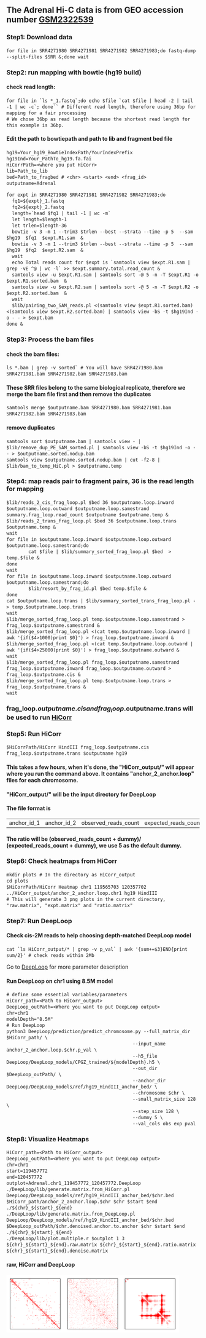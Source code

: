 ## The Adrenal Hi-C data is from GEO accession number [GSM2322539](https://www.ncbi.nlm.nih.gov/geo/query/acc.cgi?acc=GSM2322539)
### Step1: Download data 
```
for file in SRR4271980 SRR4271981 SRR4271982 SRR4271983;do fastq-dump --split-files $SRR &;done wait
```
### Step2: run mapping with bowtie (hg19 build)
#### check read length:
```
for file in `ls *_1.fastq`;do echo $file `cat $file | head -2 | tail -1 | wc -c`; done`` # Different read length, therefore using 36bp for mapping for a fair processing
# We chose 36bp as read length because the shortest read length for this example is 36bp.
```
#### Edit the path to bowtiepath and path to lib and fragment bed file
```
hg19=Your_hg19_BowtieIndexPath/YourIndexPrefix
hg19Ind=Your_PathTo_hg19.fa.fai
HiCorrPath=<where you put HiCorr>
lib=Path_to_lib
bed=Path_to_fragbed # <chr> <start> <end> <frag_id>
outputname=Adrenal
```
```
for expt in SRR4271980 SRR4271981 SRR4271982 SRR4271983;do
  fq1=${expt}_1.fastq
  fq2=${expt}_2.fastq
  length=`head $fq1 | tail -1 | wc -m`
  let length=$length-1
  let trlen=$length-36
  bowtie -v 3 -m 1 --trim3 $trlen --best --strata --time -p 5  --sam $hg19  $fq1  $expt.R1.sam  &
  bowtie -v 3 -m 1 --trim3 $trlen --best --strata --time -p 5  --sam $hg19  $fq2  $expt.R2.sam  &
  wait
  echo Total reads count for $expt is `samtools view $expt.R1.sam | grep -vE ^@ | wc -l` >> $expt.summary.total.read_count &
  samtools view -u $expt.R1.sam | samtools sort -@ 5 -n -T $expt.R1 -o $expt.R1.sorted.bam  &
  samtools view -u $expt.R2.sam | samtools sort -@ 5 -n -T $expt.R2 -o $expt.R2.sorted.bam  &
  wait
  $lib/pairing_two_SAM_reads.pl <(samtools view $expt.R1.sorted.bam) <(samtools view $expt.R2.sorted.bam) | samtools view -bS -t $hg19Ind -o - - > $expt.bam
done &
```
### Step3: Process the bam files
#### check the bam files:
```
ls *.bam | grep -v sorted` # You will have SRR4271980.bam SRR4271981.bam SRR4271982.bam SRR4271983.bam
```
#### These SRR files belong to the same biological replicate, therefore we merge the bam file first and then remove the duplicates
```
samtools merge $outputname.bam SRR4271980.bam SRR4271981.bam SRR4271982.bam SRR4271983.bam
```
#### remove duplicates
```
samtools sort $outputname.bam | samtools view - | $lib/remove_dup_PE_SAM_sorted.pl | samtools view -bS -t $hg19Ind -o - - > $outputname.sorted.nodup.bam
samtools view $outputname.sorted.nodup.bam | cut -f2-8 | $lib/bam_to_temp_HiC.pl > $outputname.temp
```
### Step4: map reads pair to fragment pairs, 36 is the read length for mapping
```
$lib/reads_2_cis_frag_loop.pl $bed 36 $outputname.loop.inward $outputname.loop.outward $outputname.loop.samestrand summary.frag_loop.read_count $outputname $outputname.temp &
$lib/reads_2_trans_frag_loop.pl $bed 36 $outputname.loop.trans $outputname.temp &
wait
for file in $outputname.loop.inward $outputname.loop.outward $outputname.loop.samestrand;do
        cat $file | $lib/summary_sorted_frag_loop.pl $bed  > temp.$file &
done
wait
for file in $outputname.loop.inward $outputname.loop.outward $outputname.loop.samestrand;do
        $lib/resort_by_frag_id.pl $bed temp.$file &
done
cat $outputname.loop.trans | $lib/summary_sorted_trans_frag_loop.pl - > temp.$outputname.loop.trans
wait
$lib/merge_sorted_frag_loop.pl temp.$outputname.loop.samestrand > frag_loop.$outputname.samestrand &
$lib/merge_sorted_frag_loop.pl <(cat temp.$outputname.loop.inward | awk '{if($4>1000)print $0}') > frag_loop.$outputname.inward &
$lib/merge_sorted_frag_loop.pl <(cat temp.$outputname.loop.outward | awk '{if($4>25000)print $0}') > frag_loop.$outputname.outward &
wait
$lib/merge_sorted_frag_loop.pl frag_loop.$outputname.samestrand frag_loop.$outputname.inward frag_loop.$outputname.outward > frag_loop.$outputname.cis &
$lib/merge_sorted_frag_loop.pl temp.$outputname.loop.trans > frag_loop.$outputname.trans &
wait
```
### frag_loop.$outputname.cis and frag_loop.$outputname.trans will be used to run [HiCorr](https://github.com/JinLabBioinfo/HiCorr)
### Step5: Run HiCorr
```
$HiCorrPath/HiCorr HindIII frag_loop.$outputname.cis frag_loop.$outputname.trans $outputname hg19 
```
#### This takes a few hours, when it's done, the "HiCorr_output/" will appear where you run the command above. It contains "anchor_2_anchor.loop" files for each chromosome. 
#### "HiCorr_output/" will be the input directory for DeepLoop
#### The file format is

<table><tr><td>anchor_id_1</td><td>anchor_id_2</td> <td>observed_reads_count</td> <td>expected_reads_count</td></tr></table>

#### The ratio will be (observed_reads_count + dummy)/ (expected_reads_count + dummy), we use 5 as the default dummy.

### Step6: Check heatmaps from HiCorr
```
mkdir plots # In the directory as HiCorr_output
cd plots
$HiCorrPath/HiCorr Heatmap chr1 119565703 120357702 ../HiCorr_output/anchor_2_anchor.loop.chr1 hg19 HindIII
# This will generate 3 png plots in the current directory, "raw.matrix", "expt.matrix" and "ratio.matrix"
```
### Step7: Run DeepLoop
#### Check cis-2M reads to help choosing depth-matched DeepLoop model
```
cat `ls HiCorr_output/* | grep -v p_val` | awk '{sum+=$3}END{print sum/2}' # check reads within 2Mb
```
Go to [DeepLoop](https://github.com/JinLabBioinfo/DeepLoop) for more parameter description
#### Run DeepLoop on chr1 using 8.5M model
```
# define some essential variables/parameters
HiCorr_path=<Path to HiCorr_output>
DeepLoop_outPath=<Where you want to put DeepLoop output>
chr=chr1 
modelDepth="8.5M"
# Run DeepLoop
python3 DeepLoop/prediction/predict_chromosome.py --full_matrix_dir $HiCorr_path/ \
                                              --input_name anchor_2_anchor.loop.$chr.p_val \
                                              --h5_file DeepLoop/DeepLoop_models/CPGZ_trained/${modelDepth}.h5 \
                                              --out_dir $DeepLoop_outPath/ \
                                              --anchor_dir DeepLoop/DeepLoop_models/ref/hg19_HindIII_anchor_bed/ \
                                              --chromosome $chr \
                                              --small_matrix_size 128 \
                                              --step_size 128 \
                                              --dummy 5 \
                                              --val_cols obs exp pval
```
### Step8: Visualize Heatmaps
```
HiCorr_path=<Path to HiCorr_output>
DeepLoop_outPath=<Where you want to put DeepLoop output>
chr=chr1
start=119457772
end=120457772
outplot=Adrenal.chr1_119457772_120457772.DeepLoop
./DeepLoop/lib/generate.matrix.from_HiCorr.pl DeepLoop/DeepLoop_models/ref/hg19_HindIII_anchor_bed/$chr.bed $HiCorr_path/anchor_2_anchor.loop.$chr $chr $start $end ./${chr}_${start}_${end}
./DeepLoop/lib/generate.matrix.from_DeepLoop.pl DeepLoop/DeepLoop_models/ref/hg19_HindIII_anchor_bed/$chr.bed $DeepLoop_outPath/$chr.denoised.anchor.to.anchor $chr $start $end ./${chr}_${start}_${end}
./DeepLoop/lib/plot.multiple.r $outplot 1 3 ${chr}_${start}_${end}.raw.matrix ${chr}_${start}_${end}.ratio.matrix ${chr}_${start}_${end}.denoise.matrix
```
#### raw, HiCorr and DeepLoop
![sample heatmaps](https://github.com/shanshan950/Hi-C-data-preprocess/blob/master/png/Adrenal.chr1_119457772_120457772.DeepLoop.png)

